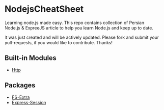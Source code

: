 # NodejsCheatSheet
Learning node.js made easy. This repo contains collection of Persian Node.js & ExpreeJS article to help you learn Node.js and keep up to date.

It was just created and will be actively updated. Please fork and submit your pull-requests, if you would like to contribute. Thanks!

## Built-in Modules

- [Http](Packages/built-in/http.md)

## Packages

- [FS-Extra](Packages/fs-extra.md)
- [Express-Session](Packages/express-session.md)
